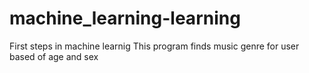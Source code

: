 # machine_learning-learning
First steps in machine learnig
This program finds music genre for user based of age and sex
